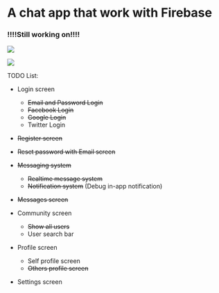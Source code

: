 # A chat app that work with Firebase

### !!!!Still working on!!!!

![](https://raw.githubusercontent.com/yeocak/ChatApp/master/github_images/login.png)

![](https://raw.githubusercontent.com/yeocak/ChatApp/master/github_images/login_land.png)

TODO List:
  - Login screen
    - ~~Email and Password Login~~
    - ~~Facebook Login~~
    - ~~Google Login~~
    - Twitter Login
    
  - ~~Register screen~~
  - ~~Reset password with Email screen~~
  - ~~Messaging system~~
    - ~~Realtime message system~~
    - ~~Notification system~~ (Debug in-app notification)
  - ~~Messages screen~~
  - Community screen
    - ~~Show all users~~
    - User search bar
  - Profile screen
    - Self profile screen
    - ~~Others profile screen~~
  - Settings screen
